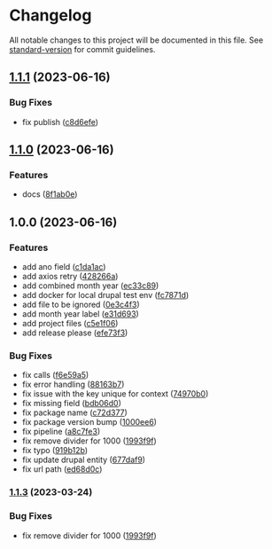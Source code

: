 # Changelog

All notable changes to this project will be documented in this file. See [standard-version](https://github.com/conventional-changelog/standard-version) for commit guidelines.

## [1.1.1](https://github.com/tccvgithub/drupal-jsonapi/compare/v1.1.0...v1.1.1) (2023-06-16)


### Bug Fixes

* fix publish ([c8d6efe](https://github.com/tccvgithub/drupal-jsonapi/commit/c8d6efe3f2ad8464878f85e00eb6a08b4d2eaa33))

## [1.1.0](https://github.com/tccvgithub/drupal-jsonapi/compare/v1.0.0...v1.1.0) (2023-06-16)


### Features

* docs ([8f1ab0e](https://github.com/tccvgithub/drupal-jsonapi/commit/8f1ab0e2c0f85747b43662cbf854f49d1ca8817b))

## 1.0.0 (2023-06-16)


### Features

* add ano field ([c1da1ac](https://github.com/tccvgithub/drupal-jsonapi/commit/c1da1ac8ea060f75e30c608a93547e020cf6125c))
* add axios retry ([428266a](https://github.com/tccvgithub/drupal-jsonapi/commit/428266a70a8c7792c31206d0fba05c05a41530d5))
* add combined month year ([ec33c89](https://github.com/tccvgithub/drupal-jsonapi/commit/ec33c892df3fe1da4fca0db08b112103283548e5))
* add docker for local drupal test env ([fc7871d](https://github.com/tccvgithub/drupal-jsonapi/commit/fc7871d2ec2329120d387a91cf65fd88a3d93061))
* add file to be ignored ([0e3c4f3](https://github.com/tccvgithub/drupal-jsonapi/commit/0e3c4f3c9f9e18c64902d171341cdc67d6b56c7c))
* add month year label ([e31d693](https://github.com/tccvgithub/drupal-jsonapi/commit/e31d6933f62ddb342fdd79a2d27ddd22f6aff1be))
* add project files ([c5e1f06](https://github.com/tccvgithub/drupal-jsonapi/commit/c5e1f06dce31e036aca792f74508a140f1719673))
* add release please ([efe73f3](https://github.com/tccvgithub/drupal-jsonapi/commit/efe73f3f83eaf47fe74772421b24166502a9dcc6))


### Bug Fixes

* fix calls ([f6e59a5](https://github.com/tccvgithub/drupal-jsonapi/commit/f6e59a5e211140825c3513e7c354afde58c36955))
* fix error handling ([88163b7](https://github.com/tccvgithub/drupal-jsonapi/commit/88163b776a173000ecbb9c5e929b5234053c5bec))
* fix issue with the key unique for context ([74970b0](https://github.com/tccvgithub/drupal-jsonapi/commit/74970b02e7b4b649f8f3e26b34291ca874770dfc))
* fix missing field ([bdb06d0](https://github.com/tccvgithub/drupal-jsonapi/commit/bdb06d0663330566cac8c9cd893747150215afd0))
* fix package name ([c72d377](https://github.com/tccvgithub/drupal-jsonapi/commit/c72d377e8bb84fcecaf40c71eb45598f765a0dcf))
* fix package version bump ([1000ee6](https://github.com/tccvgithub/drupal-jsonapi/commit/1000ee65cf5084b24e124907831eb9545477b58a))
* fix pipeline ([a8c7fe3](https://github.com/tccvgithub/drupal-jsonapi/commit/a8c7fe38d7de942ad76e11f508fa29db97327570))
* fix remove divider for 1000 ([1993f9f](https://github.com/tccvgithub/drupal-jsonapi/commit/1993f9f3532ff0918da9711da720a1a65d61c5a1))
* fix typo ([919b12b](https://github.com/tccvgithub/drupal-jsonapi/commit/919b12bac8533d78d95bfd6d2cdec1308e537aa2))
* fix update drupal entity ([677daf9](https://github.com/tccvgithub/drupal-jsonapi/commit/677daf9252856581d037e159c5a87c042e1f25c5))
* fix url path ([ed68d0c](https://github.com/tccvgithub/drupal-jsonapi/commit/ed68d0c9d21ccc73ec6c3d527b924063e875842d))

### [1.1.3](https://github.com/con-met/drupal-jsonapi/compare/v1.1.2...v1.1.3) (2023-03-24)


### Bug Fixes

* fix remove divider for 1000 ([1993f9f](https://github.com/con-met/drupal-jsonapi/commit/1993f9f3532ff0918da9711da720a1a65d61c5a1))
